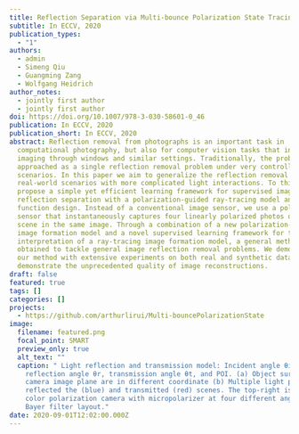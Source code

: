 ```yaml
---
title: Reflection Separation via Multi-bounce Polarization State Tracing
subtitle: In ECCV, 2020
publication_types:
  - "1"
authors:
  - admin
  - Simeng Qiu
  - Guangming Zang
  - Wolfgang Heidrich
author_notes:
  - jointly first author
  - jointly first author
doi: https://doi.org/10.1007/978-3-030-58601-0_46
publication: In ECCV, 2020
publication_short: In ECCV, 2020
abstract: Reflection removal from photographs is an important task in
  computational photography, but also for computer vision tasks that involve
  imaging through windows and similar settings. Traditionally, the problem is
  approached as a single reflection removal problem under very controlled
  scenarios. In this paper we aim to generalize the reflection removal to
  real-world scenarios with more complicated light interactions. To this end, we
  propose a simple yet efficient learning framework for supervised image
  reflection separation with a polarization-guided ray-tracing model and loss
  function design. Instead of a conventional image sensor, we use a polarization
  sensor that instantaneously captures four linearly polarized photos of the
  scene in the same image. Through a combination of a new polarization-guided
  image formation model and a novel supervised learning framework for the
  interpretation of a ray-tracing image formation model, a general method is
  obtained to tackle general image reflection removal problems. We demonstrate
  our method with extensive experiments on both real and synthetic data and
  demonstrate the unprecedented quality of image reconstructions.
draft: false
featured: true
tags: []
categories: []
projects:
  - https://github.com/arthurlirui/Multi-bouncePolarizationState
image:
  filename: featured.png
  focal_point: SMART
  preview_only: true
  alt_text: ""
  caption: " Light reflection and transmission model: Incident angle θi,
    reflection angle θr, transmission angle θt, and POI. (a) Object surface and
    camera image plane are in different coordinate (b) Multiple light paths for
    reflected the (blue) and transmitted (red) scenes. The top-right is a a
    color polarization camera with micropolarizer at four different angles and
    Bayer filter layout."
date: 2020-09-01T12:02:00.000Z
---
```

